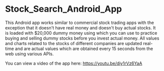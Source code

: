 # Stock_Search_Android_App

This Android app works similar to commercial stock trading apps with the exception that it doesn't have real money and doesn't buy actual stocks. It is loaded with $20,000 dummy money using which you can use to practice buying and selling dummy stocks before you invest actual money. All values and charts related to the stocks of different companies are updated real-time and are actual values which are obtained every 15 seconds from the web using various APIs.

You can view a video of the app here: https://youtu.be/diy1rVz6YaA
